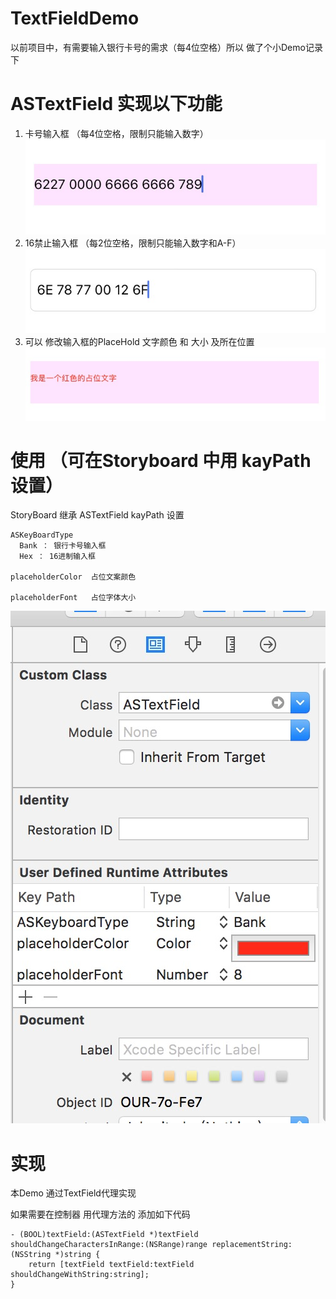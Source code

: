 # TextFieldDemo

以前项目中，有需要输入银行卡号的需求（每4位空格）所以 做了个小Demo记录下 

# ASTextField 实现以下功能 
  1. 卡号输入框 （每4位空格，限制只能输入数字）
  ![image](https://github.com/breeze233/TextFieldDemo/blob/master/picture/bank.png)
  2. 16禁止输入框 （每2位空格，限制只能输入数字和A-F）
  ![image](https://github.com/breeze233/TextFieldDemo/blob/master/picture/hex.png)
  3. 可以 修改输入框的PlaceHold 文字颜色 和 大小 及所在位置
   ![image](https://github.com/breeze233/TextFieldDemo/blob/master/picture/hold.png)
# 使用 （可在Storyboard 中用 kayPath 设置）
  StoryBoard 继承 ASTextField
  kayPath 设置
  
    ASKeyBoardType  
      Bank ： 银行卡号输入框
      Hex ： 16进制输入框
      
    placeholderColor  占位文案颜色
    
    placeholderFont   占位字体大小
    
  ![image](https://github.com/breeze233/TextFieldDemo/blob/master/picture/resort.png)

# 实现
  本Demo 通过TextField代理实现
  
  如果需要在控制器 用代理方法的 添加如下代码
```objc  
- (BOOL)textField:(ASTextField *)textField shouldChangeCharactersInRange:(NSRange)range replacementString:(NSString *)string {
    return [textField textField:textField shouldChangeWithString:string];
}
```
